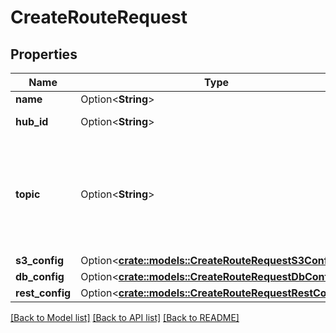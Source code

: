 # CreateRouteRequest

## Properties

Name | Type | Description | Notes
------------ | ------------- | ------------- | -------------
**name** | Option<**String**> | Route name | [optional]
**hub_id** | Option<**String**> | ID of the route's hub | [optional]
**topic** | Option<**String**> | Topic the route subscribes to. It must be a valid MQTT topic and up to 65535 characters | [optional]
**s3_config** | Option<[**crate::models::CreateRouteRequestS3Config**](CreateRoute_request_s3_config.md)> |  | [optional]
**db_config** | Option<[**crate::models::CreateRouteRequestDbConfig**](CreateRoute_request_db_config.md)> |  | [optional]
**rest_config** | Option<[**crate::models::CreateRouteRequestRestConfig**](CreateRoute_request_rest_config.md)> |  | [optional]

[[Back to Model list]](../README.md#documentation-for-models) [[Back to API list]](../README.md#documentation-for-api-endpoints) [[Back to README]](../README.md)


